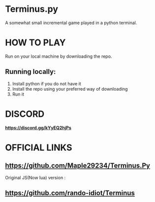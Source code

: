 # Terminus.py
A somewhat small incremental game played in a python terminal.
# __HOW TO PLAY__
Run on your local machine by downloading the repo.

## Running locally:
   1. Install python if you do not have it 
   2. Install the repo using your preferred way of downloading
   3. Run it

# __DISCORD__
**https://discord.gg/kYyEQ2hjPs**


# OFFICIAL LINKS
## https://github.com/Maple29234/Terminus.Py
Original JS(Now lua) version : 
## https://github.com/rando-idiot/Terminus
